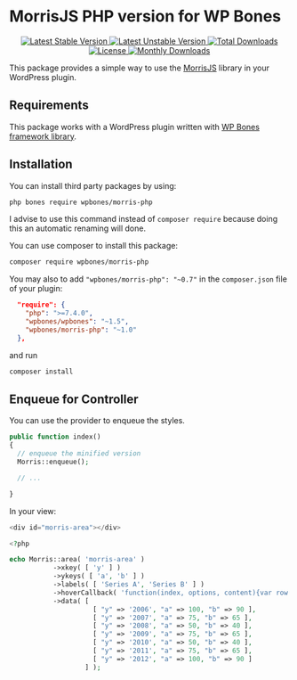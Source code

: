 # MorrisJS PHP version for WP Bones

<p align="center">

  <a href="https://packagist.org/packages/wpbones/morris-php">
  <img src="https://poser.pugx.org/wpbones/morris-php/v/stable?style=for-the-badge" alt="Latest Stable Version" />
  </a>

  <a href="https://packagist.org/packages/wpbones/morris-php">
   <img src="https://poser.pugx.org/wpbones/morris-php/v/unstable?style=for-the-badge" alt="Latest Unstable Version" />
  </a>

  <a href="https://packagist.org/packages/wpbones/morris-php">
   <img src="https://poser.pugx.org/wpbones/morris-php/downloads?style=for-the-badge" alt="Total Downloads" />
  </a>

  <a href="https://packagist.org/packages/wpbones/morris-php">
   <img src="https://poser.pugx.org/wpbones/morris-php/license?style=for-the-badge" alt="License" />
  </a>

  <a href="https://packagist.org/packages/wpbones/morris-php">
   <img src="https://poser.pugx.org/wpbones/morris-php/d/monthly?style=for-the-badge" alt="Monthly Downloads" />
  </a>

</p>

This package provides a simple way to use the [MorrisJS](https://morrisjs.github.io/morris.js/) library in your WordPress plugin.

## Requirements

This package works with a WordPress plugin written with [WP Bones framework library](https://github.com/wpbones/WPBones).


## Installation

You can install third party packages by using:

```sh copy
php bones require wpbones/morris-php
```

I advise to use this command instead of `composer require` because doing this an automatic renaming will done.

You can use composer to install this package:

```sh copy
composer require wpbones/morris-php
```

You may also to add `"wpbones/morris-php": "~0.7"` in the `composer.json` file of your plugin:

```json copy filename="composer.json" {4}
  "require": {
    "php": ">=7.4.0",
    "wpbones/wpbones": "~1.5",
    "wpbones/morris-php": "~1.0"
  },
```

and run

```sh copy
composer install
```

## Enqueue for Controller

You can use the provider to enqueue the styles.

```php copy
public function index()
{
  // enqueue the minified version
  Morris::enqueue();

  // ...

}
```

In your view:

```php copy filename="your_view.php" copy
<div id="morris-area"></div>

<?php

echo Morris::area( 'morris-area' )
           ->xkey( [ 'y' ] )
           ->ykeys( [ 'a', 'b' ] )
           ->labels( [ 'Series A', 'Series B' ] )
           ->hoverCallback( 'function(index, options, content){var row = options.data[index];return "sin(" + row.x + ") = " + row.y;}' )
           ->data( [
                     [ "y" => '2006', "a" => 100, "b" => 90 ],
                     [ "y" => '2007', "a" => 75, "b" => 65 ],
                     [ "y" => '2008', "a" => 50, "b" => 40 ],
                     [ "y" => '2009', "a" => 75, "b" => 65 ],
                     [ "y" => '2010', "a" => 50, "b" => 40 ],
                     [ "y" => '2011', "a" => 75, "b" => 65 ],
                     [ "y" => '2012', "a" => 100, "b" => 90 ]
                   ] );
```
